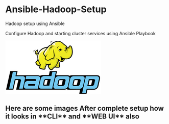 # Ansible-Hadoop-Setup
Hadoop setup using Ansible

Configure Hadoop and starting cluster services using Ansible Playbook

![Hadoop Logo](https://github.com/Rits333/Ansible-Hadoop-Setup/blob/master/images/download%20(1).png)

<h2>Here are some images After complete setup how it looks in **CLI** and **WEB UI** also</h2>
